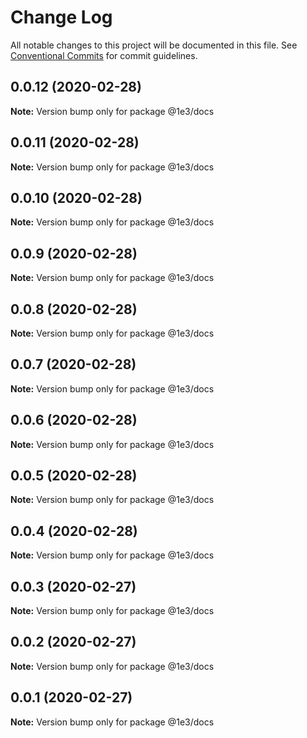 # Change Log

All notable changes to this project will be documented in this file.
See [Conventional Commits](https://conventionalcommits.org) for commit guidelines.

## 0.0.12 (2020-02-28)

**Note:** Version bump only for package @1e3/docs





## 0.0.11 (2020-02-28)

**Note:** Version bump only for package @1e3/docs





## 0.0.10 (2020-02-28)

**Note:** Version bump only for package @1e3/docs





## 0.0.9 (2020-02-28)

**Note:** Version bump only for package @1e3/docs





## 0.0.8 (2020-02-28)

**Note:** Version bump only for package @1e3/docs





## 0.0.7 (2020-02-28)

**Note:** Version bump only for package @1e3/docs





## 0.0.6 (2020-02-28)

**Note:** Version bump only for package @1e3/docs





## 0.0.5 (2020-02-28)

**Note:** Version bump only for package @1e3/docs





## 0.0.4 (2020-02-28)

**Note:** Version bump only for package @1e3/docs





## 0.0.3 (2020-02-27)

**Note:** Version bump only for package @1e3/docs





## 0.0.2 (2020-02-27)

**Note:** Version bump only for package @1e3/docs





## 0.0.1 (2020-02-27)

**Note:** Version bump only for package @1e3/docs
